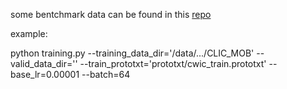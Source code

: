 some bentchmark data can be found in this [repo](https://github.com/sunnycia/Image_compression)

example:

python training.py --training_data_dir='/data/.../CLIC_MOB' --valid_data_dir='' --train_prototxt='prototxt/cwic_train.prototxt' --base_lr=0.00001 --batch=64